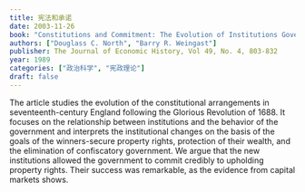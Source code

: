 ```yaml
---
title: 宪法和承诺
date: 2003-11-26
book: "Constitutions and Commitment: The Evolution of Institutions Governing Public Choice in Seventeenth-Century England"
authors: ["Douglass C. North", "Barry R. Weingast"]
publisher: The Journal of Economic History, Vol 49, No. 4, 803-832
year: 1989
categories: ["政治科学", "宪政理论"]
draft: false
---
```


The article studies the evolution of the constitutional arrangements in seventeenth-century England following the Glorious Revolution of 1688. It focuses on the relationship between institutions and the behavior of the government and interprets the institutional changes on the basis of the goals of the winners-secure property rights, protection of their wealth, and the elimination of confiscatory government. We argue that the new institutions allowed the government to commit credibly to upholding property rights. Their success was remarkable, as the evidence from capital markets shows.